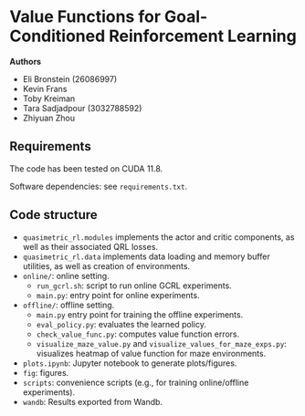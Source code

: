 # Value Functions for Goal-Conditioned Reinforcement Learning

**Authors**
- Eli Bronstein (26086997)
- Kevin Frans
- Toby Kreiman
- Tara Sadjadpour (3032788592)
- Zhiyuan Zhou

## Requirements

The code has been tested on CUDA 11.8.

Software dependencies: see `requirements.txt`.

## Code structure

- `quasimetric_rl.modules` implements the actor and critic components, as well as their associated QRL losses.
- `quasimetric_rl.data` implements data loading and memory buffer utilities, as well as creation of environments.
- `online/`: online setting.
  - `run_gcrl.sh`: script to run online GCRL experiments.
  - `main.py`: entry point for online experiments.
- `offline/`: offline setting.
  - `main.py` entry point for training the offline experiments.
  - `eval_policy.py`: evaluates the learned policy.
  - `check_value_func.py`: computes value function errors.
  - `visualize_maze_value.py` and `visualize_values_for_maze_exps.py`: visualizes heatmap of value function for maze environments.
- `plots.ipynb`: Jupyter notebook to generate plots/figures.
- `fig`: figures.
- `scripts`: convenience scripts (e.g., for training online/offline experiments).
- `wandb`: Results exported from Wandb.
